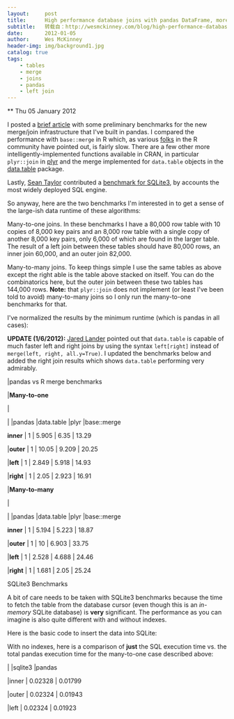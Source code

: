 ```yaml
---
layout:     post
title:      High performance database joins with pandas DataFrame, more benchmarks
subtitle:   转载自：http://wesmckinney.com/blog/high-performance-database-joins-with-pandas-dataframe-more-benchmarks/
date:       2012-01-05
author:     Wes McKinney
header-img: img/background1.jpg
catalog: true
tags:
    - tables
    - merge
    - joins
    - pandas
    - left join
---
```






** Thu 05 January 2012

 

I posted a [brief article](http://wesmckinney.com/blog?p=395) with some preliminary benchmarks for the new merge/join infrastructure that I've built in pandas. I compared the performance with `base::merge` in R which, as various [folks](http://twitter.com/#!/hadleywickham) in the R community have pointed out, is fairly slow. There are a few other more intelligently-implemented functions available in CRAN, in particular `plyr::join` in [plyr](http://plyr.had.co.nz/) and the merge implemented for `data.table` objects in the [data.table](http://cran.r-project.org/web/packages/data.table/index.html) package.

Lastly, [Sean Taylor](http://twitter.com/#!/seanjtaylor) contributed a [benchmark for SQLite3](http://twitter.com/#!/seanjtaylor/status/154248028113477632), by accounts the most widely deployed SQL engine.

So anyway, here are the two benchmarks I'm interested in to get a sense of the large-ish data runtime of these algorithms:


Many-to-one joins. In these benchmarks I have a 80,000 row table with 10 copies of 8,000 key pairs and an 8,000 row table with a single copy of another 8,000 key pairs, only 6,000 of which are found in the larger table. The result of a left join between these tables should have 80,000 rows, an inner join 60,000, and an outer join 82,000.


Many-to-many joins. To keep things simple I use the same tables as above except the right able is the table above stacked on itself. You can do the combinatorics here, but the outer join between these two tables has 144,000 rows.
**Note:** that `plyr::join` does not implement (or least I've been told to avoid) many-to-many joins so I only run the many-to-one benchmarks for that.


I've normalized the results by the minimum runtime (which is pandas in all cases):

**UPDATE (1/6/2012):** [Jared Lander](https://twitter.com/#!/jaredlander) pointed out that `data.table` is capable of much faster left and right joins by using the syntax `left[right]` instead of `merge(left, right, all.y=True)`. I updated the benchmarks below and added the right join results which shows `data.table` performing very admirably.





|pandas vs R merge benchmarks





|**Many-to-one**


|




|
|pandas
|data.table
|plyr
|base::merge





**inner**
| 1
| 5.905
| 6.35
| 13.29



|**outer**
| 1
| 10.05
| 9.209
| 20.25



|**left**
| 1
| 2.849
| 5.918
| 14.93



|**right**
| 1
| 2.05
| 2.923
| 16.91







|**Many-to-many**



|


|
|pandas
|data.table
|plyr
|base::merge





**inner**
| 1
| 5.194
| 5.223
| 18.87



|**outer**
| 1
| 10
| 6.903
| 33.75



|**left**
| 1
| 2.528
| 4.688
| 24.46



|**right**
| 1
| 1.681
| 2.05
| 25.24









SQLite3 Benchmarks

A bit of care needs to be taken with SQLite3 benchmarks because the time to fetch the table from the database cursor (even though this is an *in-memory* SQLite database) is **very** significant. The performance as you can imagine is also quite different with and without indexes.

Here is the basic code to insert the data into SQLite:

With no indexes, here is a comparison of **just** the SQL execution time vs. the total pandas execution time for the many-to-one case described above:





|
|sqlite3
|pandas





|inner
| 0.02328
| 0.01799



|outer
| 0.02324
| 0.01943



|left
| 0.02324
| 0.01923



